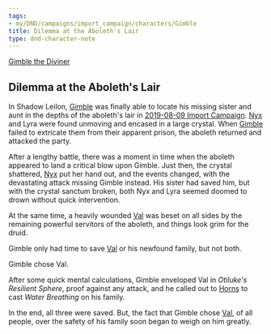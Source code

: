 ```yaml
---
tags:
- my/DND/campaigns/import_campaign/characters/Gimble
title: Dilemma at the Aboleth's Lair
type: dnd-character-note
---
```



[Gimble the Diviner](/dnd/characters/gimble-the-diviner/)

## Dilemma at the Aboleth's Lair

In Shadow Leilon, [Gimble](/dnd/characters/gimble-the-diviner/) was finally able to locate his missing sister and aunt in the depths of the aboleth's lair in [2019-08-09 Import Campaign](/dnd/2019-08-09-import-campaign/). [Nyx](/dnd/characters/npcs/nyx/) and Lyra were found unmoving and encased in a large crystal. When [Gimble](/dnd/characters/gimble-the-diviner/) failed to extricate them from their apparent prison, the aboleth returned and attacked the party.

After a lengthy battle, there was a moment in time when the aboleth appeared to land a critical blow upon Gimble. Just then, the crystal shattered, [Nyx](/dnd/characters/npcs/nyx/) put her hand out, and the events changed, with the devastating attack missing Gimble instead. His sister had saved him, but with the crystal sanctum broken, both Nyx and Lyra seemed doomed to drown without quick intervention.

At the same time, a heavily wounded [Val](/dnd/characters/val/) was beset on all sides by the remaining powerful servitors of the aboleth, and things look grim for the druid.

Gimble only had time to save [Val](/dnd/characters/val/) or his newfound family, but not both.

Gimble chose Val.

After some quick mental calculations, Gimble enveloped Val in *Otiluke's Resilient Sphere*, proof against any attack, and he called out to [Horns](/dnd/characters/horns/) to cast *Water Breathing* on his family.

In the end, all three were saved. But, the fact that Gimble chose [Val](/dnd/characters/val/), of all people, over the safety of his family soon began to weigh on him greatly.
